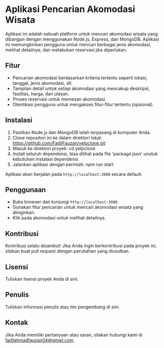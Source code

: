 # Aplikasi Pencarian Akomodasi Wisata

Aplikasi ini adalah sebuah platform untuk mencari akomodasi wisata yang dibangun dengan menggunakan Node.js, Express, dan MongoDB. Aplikasi ini memungkinkan pengguna untuk mencari berbagai jenis akomodasi, melihat detailnya, dan melakukan reservasi jika diperlukan.

## Fitur

- Pencarian akomodasi berdasarkan kriteria tertentu seperti lokasi, tanggal, jenis akomodasi, dll.
- Tampilan detail untuk setiap akomodasi yang mencakup deskripsi, fasilitas, harga, dan ulasan.
- Proses reservasi untuk memesan akomodasi.
- Otentikasi pengguna untuk mengakses fitur-fitur tertentu (opsional).

## Instalasi

1. Pastikan Node.js dan MongoDB telah terpasang di komputer Anda.
2. Clone repositori ini ke dalam direktori lokal: https://github.com/FadilFauzan/yelpclone.git
3. Masuk ke direktori proyek: cd yelpclone
4. Install seluruh dependensi, bisa dilihat pada file 'package.json' unutuk kebutuhan instalasi dependensi
5. Jalankan aplikasi dengan perintah: npm run start

Aplikasi akan berjalan pada `http://localhost:3000` secara default.

## Penggunaan
- Buka browser dan kunjungi `http://localhost:3000`.
- Gunakan fitur pencarian untuk mencari akomodasi wisata yang diinginkan.
- Klik pada akomodasi untuk melihat detailnya.

## Kontribusi
Kontribusi selalu disambut! Jika Anda ingin berkontribusi pada proyek ini, silakan buat pull request dengan perubahan yang diusulkan.

## Lisensi
Tuliskan lisensi proyek Anda di sini.

## Penulis
Tuliskan informasi penulis atau tim pengembang di sini.

## Kontak
Jika Anda memiliki pertanyaan atau saran, silakan hubungi kami di [fadilahmadfauzan04@gmail.com](fadilahmadfauzan04@gmail.com).
